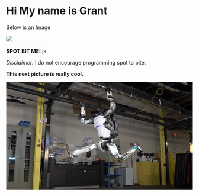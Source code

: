 <!DOCTYPE html>
<html lang="en">
<head>
    <meta charset="UTF-8">

</head>
<body>
<h1>Hi My name is Grant</h1>
<p>Below is an Image</p>
<img src="https://th.bing.com/th/id/R.32ac5f5e2021ae040099632556b29b04?rik=GYoL48ANgoeUmw&pid=ImgRaw&r=0">
<p>
 
<b>SPOT BIT ME!</b> jk</p>
<p><i>Disclaimer:</i> I do not encourage programming spot to bite.</p>



<P><b>This next picture is really cool.</b></P>

<img src="Atlas.jpg">



</body>
</html>
